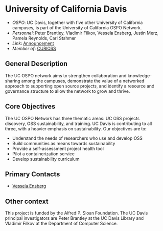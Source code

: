 # University of California Davis

- *OSPO*: UC Davis, together with five other University of California campuses, is part of the University of California OSPO Network.
- *Personnel*: Peter Brantley, Vladimir Filkov, Vessela Ensberg, Justin Merz, Pamela Reynolds, Carl Stahmer
- *Link*: [Announcement](https://library.ucdavis.edu/news/uc-davis-receives-grant-to-build-network-supporting-open-source-software-in-collaboration-with-five-other-ucs/)
- *Member of*: [CURIOSS](https://curioss.org/)

## General Description

The UC OSPO network aims to strengthen collaboration and knowledge-sharing among the campuses, demonstrate the value of a networked approach to supporting open source projects, and identify a resource and governance structure to allow the network to grow and thrive.

## Core Objectives

The UC OSPO Network has three thematic areas: UC OSS projects discovery, OSS sustainability, and training. UC Davis is contributing to all three, with a heavier emphasis on sustainability. Our objectives are to:

- Understand the needs of researchers who use and develop OSS
- Build communities as means towards sustainability
- Provide a self-assessment project health tool
- Pilot a containerization service
- Develop sustainability curriculum

## Primary Contacts

- [Vessela Ensberg](mailto:vensberg@ucdavis.edu)

## Other context

This project is funded by the Alfred P. Sloan Foundation. The UC Davis principal investigators are Peter Brantley at the UC Davis Library and Vladimir Filkov at the Department of Computer Science.
